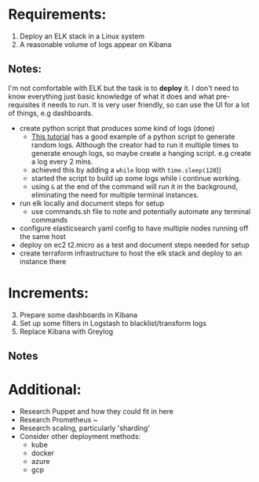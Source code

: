 # Requirements:
1. Deploy an ELK stack in a Linux system
2. A reasonable volume of logs appear on Kibana

## Notes:
I'm not comfortable with ELK but the task is to **deploy** it. I don't need to know everything just basic knowledge of what it does and what pre-requisites it needs to run. It is very user friendly, so can use the UI for a lot of things, e.g dashboards. 


- create python script that produces some kind of logs (done)
    - [This tutorial](https://www.freecodecamp.org/news/how-to-use-elasticsearch-logstash-and-kibana-to-visualise-logs-in-python-in-realtime-acaab281c9de/) has a good example of a python script to generate random logs. Although the creator had to run it multiple times to generate enough logs, so maybe create a hanging script. e.g create a log every 2 mins. 
    - achieved this by adding a `while` loop with `time.sleep(120`))
    - started the script to build up some logs while i continue working. 
    - using `&` at the end of the command will run it in the background, eliminating the need for multiple terminal instances. 
- run elk locally and document steps for setup
    - use commands.sh file to note and potentially automate any terminal commands
- configure elasticsearch yaml config to have multiple nodes running off the same host 
- deploy on ec2 t2.micro as a test and document steps needed for setup
- create terraform infrastructure to host the elk stack and deploy to an instance there

# Increments:
3. Prepare some dashboards in Kibana
4. Set up some filters in Logstash to blacklist/transform logs
5. Replace Kibana with Greylog

## Notes

# Additional: 
- Research Puppet and how they could fit in here
- Research Prometheus ~
- Research scaling, particularly 'sharding' 
- Consider other deployment methods:
    - kube
    - docker
    - azure
    - gcp 
